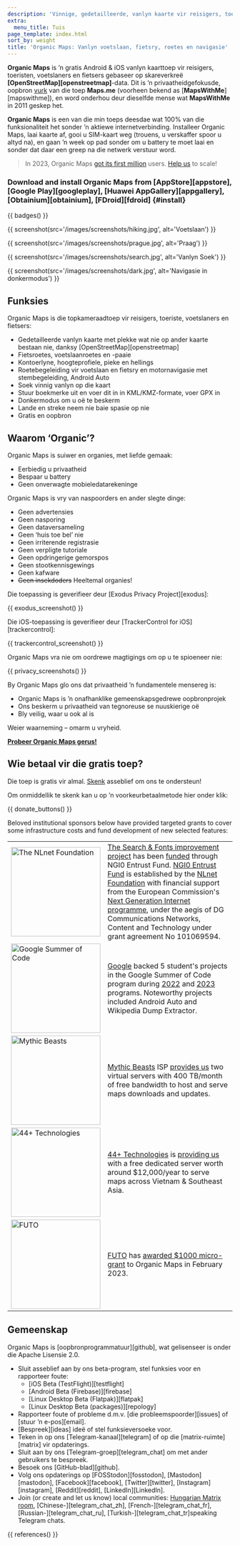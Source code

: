 ```yaml
---
description: 'Vinnige, gedetailleerde, vanlyn kaarte vir reisigers, toeriste, motorbestuurders, wandelaars en fietsers geskep deur die oprigters van MapsWithMe (Maps.Me).'
extra:
  menu_title: Tuis
page_template: index.html
sort_by: weight
title: 'Organic Maps: Vanlyn voetslaan, fietsry, roetes en navigasie'
---
```


**Organic Maps** is ’n gratis Android & iOS vanlyn kaarttoep vir reisigers, toeristen, voetslaners en fietsers gebaseer op skareverkreë **[OpenStreetMap][openstreetmap]**-data. Dit is ’n privaatheidgefokusde, oopbron [vurk][fork] van die toep **Maps.me** (voorheen bekend as [**MapsWithMe**][mapswithme]), en word onderhou deur dieselfde mense wat **MapsWithMe** in 2011 geskep het.

**Organic Maps** is een van die min toeps deesdae wat 100% van die funksionaliteit het sonder ’n aktiewe internetverbinding. Installeer Organic Maps, laai kaarte af, gooi u SIM-kaart weg (trouens, u verskaffer spoor u altyd na), en gaan ’n week op pad sonder om u battery te moet laai en sonder dat daar een greep na die netwerk verstuur word.

> In 2023, Organic Maps [got its first million](@/news/2023-12-23/281/index.md) users. [Help us](@/donate/index.md) to scale!

### Download and install Organic Maps from [AppStore][appstore], [Google Play][googleplay], [Huawei AppGallery][appgallery], [Obtainium][obtainium], [FDroid][fdroid] {#install}

{{ badges() }}

{{ screenshot(src='/images/screenshots/hiking.jpg', alt='Voetslaan') }}

{{ screenshot(src='/images/screenshots/prague.jpg', alt='Praag') }}

{{ screenshot(src='/images/screenshots/search.jpg', alt='Vanlyn Soek') }}

{{ screenshot(src='/images/screenshots/dark.jpg', alt='Navigasie in
donkermodus') }}

## Funksies

Organic Maps is die topkameraadtoep vir reisigers, toeriste, voetslaners en
fietsers:

- Gedetailleerde vanlyn kaarte met plekke wat nie op ander kaarte bestaan
  nie, danksy [OpenStreetMap][openstreetmap]
- Fietsroetes, voetslaanroetes en -paaie
- Kontoerlyne, hoogteprofiele, pieke en hellings
- Roetebegeleiding vir voetslaan en fietsry en motornavigasie met
  stembegeleiding, Android Auto
- Soek vinnig vanlyn op die kaart
- Stuur boekmerke uit en voer dit in in KML/KMZ-formate, voer GPX in
- Donkermodus om u oë te beskerm
- Lande en streke neem nie baie spasie op nie
- Gratis en oopbron

## Waarom ‘Organic’?

Organic Maps is suiwer en organies, met liefde gemaak:

- Eerbiedig u privaatheid
- Bespaar u battery
- Geen onverwagte mobieledatarekeninge

Organic Maps is vry van naspoorders en ander slegte dinge:

- Geen advertensies
- Geen nasporing
- Geen dataversameling
- Geen ‘huis toe bel’ nie
- Geen irriterende registrasie
- Geen verpligte tutoriale
- Geen opdringerige gemorspos
- Geen stootkennisgewings
- Geen kafware
- ~~Geen insekdoders~~ Heeltemal organies!

Die toepassing is geverifieer deur [Exodus Privacy Project][exodus]:

{{ exodus_screenshot() }}

Die iOS-toepassing is geverifieer deur [TrackerControl for
iOS][trackercontrol]:

{{ trackercontrol_screenshot() }}

Organic Maps vra nie om oordrewe magtigings om op u te spioeneer nie:

{{ privacy_screenshots() }}

By Organic Maps glo ons dat privaatheid ’n fundamentele mensereg is:

- Organic Maps is ’n onafhanklike gemeenskapsgedrewe oopbronprojek
- Ons beskerm u privaatheid van tegnoreuse se nuuskierige oë
- Bly veilig, waar u ook al is

Weier waarneming – omarm u vryheid.

**[Probeer Organic Maps gerus!](#install)**

## Wie betaal vir die gratis toep?

Die toep is gratis vir almal. [Skenk](@/donate/index.nl.md) asseblief om ons
te ondersteun!

Om onmiddellik te skenk kan u op ’n voorkeurbetaalmetode hier onder klik:

{{ donate_buttons() }}

Beloved institutional sponsors below have provided targeted grants to cover
some infrastructure costs and fund development of new selected features:

<table style="border-spacing: 20px">
  <tr>
    <td>
      <a href="https://nlnet.nl/"><img src="sponsors/nlnet.svg" alt="The NLnet Foundation" width="200px"></a>
    </td>
    <td>
      <a href="https://github.com/organicmaps/organicmaps/milestone/7">The Search & Fonts improvement project</a> has been <a href="https://nlnet.nl/project/OrganicMaps/">funded</a> through NGI0 Entrust Fund. <a href="https://nlnet.nl/entrust/">NGI0 Entrust Fund</a> is established by the <a href="https://nlnet.nl/">NLnet Foundation</a> with financial support from the European Commission's <a href="https://www.ngi.eu/">Next Generation Internet programme</a>, under the aegis of DG Communications Networks, Content and Technology under grant agreement No 101069594.
    </td>
  </tr>
  <tr>
    <td>
      <a href="https://summerofcode.withgoogle.com/"><img src="sponsors/gsoc.svg" alt="Google Summer of Code" width="200px"></a>
    </td>
    <td>
      <a href="https://summerofcode.withgoogle.com/">Google</a> backed 5 student's projects in the Google Summer of Code program during <a href="https://summerofcode.withgoogle.com/programs/2022/organizations/organic-maps">2022</a> and <a href="https://summerofcode.withgoogle.com/programs/2023/organizations/organic-maps">2023</a> programs. Noteworthy projects included Android Auto and Wikipedia Dump Extractor.
    </td>
  </tr>
  <tr>
    <td>
      <a href="https://www.mythic-beasts.com/"><img src="sponsors/mythic-beasts.png" alt="Mythic Beasts" width="200px"></a>
    </td>
    <td>
      <a href="https://www.mythic-beasts.com/">Mythic Beasts</a> ISP <a href="https://www.mythic-beasts.com/blog/2021/10/06/improving-the-world-bit-by-expensive-bit/">provides us</a> two virtual servers with 400 TB/month of free bandwidth to host and serve maps downloads and updates.
    </td>
  </tr>
  <tr>
    <td>
      <a href="https://44plus.vn"><img src="sponsors/44plus.svg" alt="44+ Technologies" width="200px"></a>
    </td>
    <td>
      <a href="https://44plus.vn">44+ Technologies</a> is <a href="https://44plus.vn/organicmaps">providing us </a>with a free dedicated server worth around $12,000/year to serve maps across Vietnam & Southeast Asia.
    </td>
  </tr>
  <tr>
    <td>
      <a href="https://futo.org"><img src="sponsors/futo.svg" alt="FUTO" width="200px"></a>
    </td>
    <td>
      <a href="https://futo.org">FUTO</a> has <a href="https://www.youtube.com/watch?v=fJJclgBHrEw">awarded $1000 micro-grant</a> to Organic Maps in February 2023.
    </td>
  </tr>
</table>

## Gemeenskap

Organic Maps is [oopbronprogrammatuur][github], wat gelisenseer is onder die
Apache Lisensie 2.0.

- Sluit asseblief aan by ons beta-program, stel funksies voor en rapporteer
  foute:
  * [iOS Beta (TestFlight)][testflight]
  * [Android Beta (Firebase)][firebase]
  * [Linux Desktop Beta (Flatpak)][flatpak]
  * [Linux Desktop Beta (packages)][repology]
- Rapporteer foute of probleme d.m.v. [die probleemspoorder][issues] of
  [stuur ’n e-pos][email].
- [Bespreek][ideas] ideë of stel funksieversoeke voor.
- Teken in op ons [Telegram-kanaal][telegram] of op die
  [matrix-ruimte][matrix] vir opdaterings.
- Sluit aan by ons [Telegram-groep][telegram_chat] om met ander gebruikers
  te bespreek.
- Besoek ons [GitHub-blad][github].
- Volg ons opdaterings op [FOSStodon][fosstodon], [Mastodon][mastodon],
  [Facebook][facebook], [Twitter][twitter], [Instagram][instagram],
  [Reddit][reddit], [LinkedIn][LinkedIn].
- Join (or create and let us know) local communities: [Hungarian Matrix
  room](https://matrix.to/#/#organicmapstranslate_hu:matrix.org),
  [Chinese-][telegram_chat_zh], [French-][telegram_chat_fr],
  [Russian-][telegram_chat_ru], [Turkish-][telegram_chat_tr]speaking
  Telegram chats.

[fork]: https://en.wikipedia.org/wiki/Fork_(software_development)

{{ references() }}
